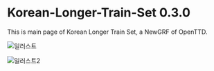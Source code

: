# Korean-Longer-Train-Set 0.3.0

This is main page of Korean Longer Train Set, a NewGRF of OpenTTD.

![일러스트](https://github.com/user-attachments/assets/48d54803-9599-4954-99cc-34a46d3114c7)

![일러스트2](https://github.com/user-attachments/assets/609b9228-1da5-4346-9d71-337ecdfa3af7)

